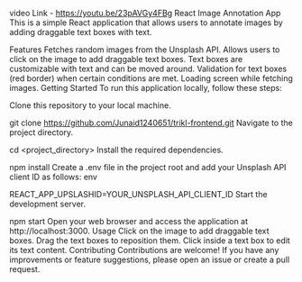 
video Link - https://youtu.be/23pAVGy4FBg
React Image Annotation App
This is a simple React application that allows users to annotate images by adding draggable text boxes with text.

Features
Fetches random images from the Unsplash API.
Allows users to click on the image to add draggable text boxes.
Text boxes are customizable with text and can be moved around.
Validation for text boxes (red border) when certain conditions are met.
Loading screen while fetching images.
Getting Started
To run this application locally, follow these steps:

Clone this repository to your local machine.


git clone https://github.com/Junaid1240651/trikl-frontend.git
Navigate to the project directory.


cd <project_directory>
Install the required dependencies.


npm install
Create a .env file in the project root and add your Unsplash API client ID as follows:
env

REACT_APP_UPSLASHID=YOUR_UNSPLASH_API_CLIENT_ID
Start the development server.

npm start
Open your web browser and access the application at http://localhost:3000.
Usage
Click on the image to add draggable text boxes.
Drag the text boxes to reposition them.
Click inside a text box to edit its text content.
Contributing
Contributions are welcome! If you have any improvements or feature suggestions, please open an issue or create a pull request.









